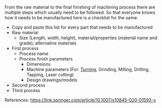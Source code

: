 From the raw material to the final finishing of machining process there are multiple steps which usually need to be followed.
So that everyone knows how it needs to be manufactured here is a checklist for the same:

- Copy and paste this list for every part that needs to be manufactured
- Raw material
  - Size (Length, width, height), material/properties (material name and grade), alternative materials
- First process 
  - Process name
  - Process finish parameters 
    - Dimensions
    - Machine parameters (For: [Turning](https://technologicalprocess.com/turning-selection-of-machining-parameters/), Grinding, Milling, Drilling, Tapping, Laser cutting)
    - Design drawings/models
- Second process
- Third process













References:
https://link.springer.com/article/10.1007/s10845-020-01593-y
